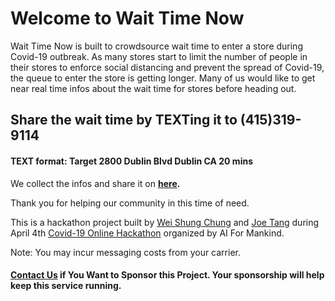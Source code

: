 # Welcome to Wait Time Now

Wait Time Now is built to crowdsource wait time to enter a store during Covid-19 outbreak. As many stores start to limit the number of people in their stores to enforce social distancing and prevent the spread of Covid-19, the queue to enter the store is getting longer. Many of us would like to get near real time infos about the wait time for stores before heading out.

## Share the wait time by TEXTing it to (415)319-9114

#### TEXT format: Target 2800 Dublin Blvd Dublin CA 20 mins

We collect the infos and share it on **[here](wait_time.md).**

Thank you for helping our community in this time of need.

This is a hackathon project built by [Wei Shung Chung](https://www.linkedin.com/in/wei-shung-chung-01326a7/) and [Joe Tang](https://www.linkedin.com/in/joe-tang-01978427/) during April 4th [Covid-19 Online Hackathon](https://github.com/aiformankind/covid-19-hackathon) organized by AI For Mankind. 

Note: You may incur messaging costs from your carrier. 

#### [Contact Us](ai.for.mankind@gmail.com) if You Want to Sponsor this Project. Your sponsorship will help keep this service running.
